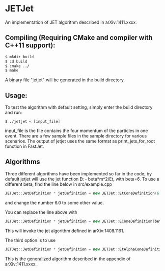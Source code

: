 JETJet
=================================================================
An implementation of JET algorithm described in arXiv:1411.xxxx.

Compiling (Requiring CMake and compiler with C++11 support):
--------------------------------------------
```sh
$ mkdir build
$ cd build
$ cmake ../
$ make
```
A binary file "jetjet" will be generated in the build directory.

Usage:
------
To test the algorithm with default setting, simply enter the build directory and run:
```
$ ./jetjet < [input_file]
```
input_file is the file contains the four momentum of the particles in one event. There are a few sample files in the sample directory for various scenarios. The output of jetjet uses the same format as print_jets_for_root function in FastJet.

Algorithms
----------
Three different algorithms have been implemented so far in the code, by default jetjet will use the jet function Et - beta*m^2/Et, with beta=6. To use a different beta, find the line below in src/example.cpp
```C++
JETJet::JetDefinition * jetDefinition = new JETJet::EtConeDefinition(6.0);
```
and change the number 6.0 to some other value.

You can replace the line above with
```C++
JETJet::JetDefinition * jetDefinition = new JETJet::EConeDefinition(beta);
```
This will invoke the jet algorithm defined in arXiv:1408.1161.

The third option is to use
```C++
JETJet::JetDefinition * jetDefinition = new JETJet::EtAlphaConeDefinition(alpha, beta);
```
This is the generalized algorithm described in the appendix of arXiv:1411.xxxx.
